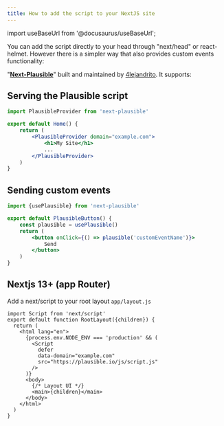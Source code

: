 ```yaml
---
title: How to add the script to your NextJS site
---
```


import useBaseUrl from '@docusaurus/useBaseUrl';

You can add the script directly to your head through "next/head" or react-helmet. However there is a simpler way that also provides custom events functionality:

"**[Next-Plausible](https://github.com/4lejandrito/next-plausible)**" built and maintained by [4lejandrito](https://github.com/4lejandrito). It supports:

## Serving the Plausible script

```jsx
import PlausibleProvider from 'next-plausible'

export default Home() {
    return (
        <PlausibleProvider domain="example.com">
            <h1>My Site</h1>
            ...
        </PlausibleProvider>
    )
}
```

## Sending custom events

```jsx
import {usePlausible} from 'next-plausible'

export default PlausibleButton() {
    const plausible = usePlausible()
    return (
        <button onClick={() => plausible('customEventName')}>
            Send
        </button>
    )
}
```

## Nextjs 13+ (app Router)

Add a next/script to your root layout `app/layout.js`

```
import Script from 'next/script'
export default function RootLayout({children}) {
  return (
    <html lang="en">
      {process.env.NODE_ENV === 'production' && (
        <Script
          defer
          data-domain="example.com"
          src="https://plausible.io/js/script.js"
        />
      )}
      <body>
        {/* Layout UI */}
        <main>{children}</main>
      </body>
    </html>
  )
}
```
     
